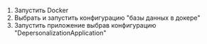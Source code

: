 1. Запустить Docker
2. Выбрать и запустить конфигурацию "базы данных в докере"
3. Запустить приложение выбрав конфигурацию "DepersonalizationApplication"